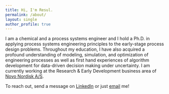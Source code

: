 ```yaml
---
title: Hi, I'm Resul.
permalink: /about/
layout: single
author_profile: true
---
```


I am a chemical and a process systems engineer and I hold a Ph.D. in applying process systems engineering principles to the early-stage process design problems. Throughout my education, I have also acquired a profound understanding of modeling, simulation, and optimization of engineering processes as well as first hand experiences of algorithm development for data-driven decision making under uncertainty. I am currently working at the Research & Early Development business area of [Novo Nordisk A/S](https://www.novonordisk.com/).


To reach out, send a message on [LinkedIn](https://www.linkedin.com/in/resulal/) or just [email](mailto:meresul@gmail.com) me! 

